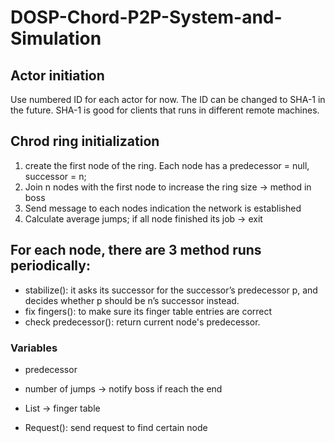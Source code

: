 # DOSP-Chord-P2P-System-and-Simulation

## Actor initiation
Use numbered ID for each actor for now. The ID can be changed to SHA-1 in the future. SHA-1 is good for clients that runs in different remote machines.

## Chrod ring initialization
1. create the first node of the ring. Each node has a predecessor = null, successor = n;
2. Join n nodes with the first node to increase the ring size -> method in boss
3. Send message to each nodes indication the network is established
4. Calculate average jumps; if all node finished its job -> exit


## For each node, there are 3 method runs periodically:
* stabilize(): it asks its successor for the successor’s predecessor p, and decides whether p should be n’s successor instead.
* fix fingers(): to make sure its finger table entries are correct
* check predecessor(): return current node's predecessor.

### Variables
* predecessor
* number of jumps -> notify boss if reach the end
* List -> finger table

* Request(): send request to find certain node 
